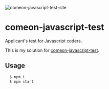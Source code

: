 ![comeon-javascript-test-site](http://b5fa2dae67bf7ee0b0e5-e0d56d540e31d5f2f9430984d20d712d.r41.cf3.rackcdn.com/comeon-javascript-test_2.PNG)
# comeon-javascript-test

Applicant's test for Javascript coders.

This is my solution for [comeon-javascript-test](https://github.com/comeon-stockholm/comeon-javascript-test).

## Usage

```bash
  $ npm i
  $ npm start
```
